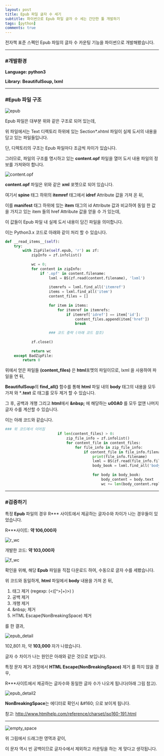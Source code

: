 ```yaml
---
layout: post
title: Epub 파일 글자 수 세기
subtitle: 파이썬으로 Epub 파일 글자 수 세는 간단한 툴 개발하기
tags: [python]
comments: true
---
```


전자책 표준 스펙인 Epub 파일의 글자 수 카운팅 기능을 파이썬으로 개발해봤습니다.

***
### #개발환경
**Language: python3**

**Library: BeautifulSoup, lxml**


  
***
### #Epub 파일 구조

![epub](/assets/img/20200227/epub_hierarchy.png)

Epub 파일은 대부분 위와 같은 구조로 되어 있는데, 

위 파일에서는 Text 디렉토리 하위에 있는 Section*.xhtml 파일이 실제 도서의 내용을 담고 있는 파일들입니다.

단, 디렉토리의 구조는 Epub 파일마다 조금씩 차이가 있습니다.

그러므로,  파일의 구조를 명시하고 있는 **content.opf** 파일을 열어 도서 내용 파일의 정보를 가져와야 합니다.



![content.opf](/assets/img/20200227/content_opf.png)


**content.opf** 파일은 위와 같은 **xml** 포멧으로 되어 있습니다.

여기서 **spine** 태그 하위의 **itemref** 태그에서 **idref** Attribute 값을 가져 온 뒤, 

이를 **manifest** 태그 하위에 있는 **item** 태그의 id Attribute 값과 비교하여 동일 한 값을 가지고 있는 item 들의 href Attribute 값을 얻을 수 가 있는데,

이 값들이 Epub 파일 내 실제 도서 내용이 담긴 파일을 의미합니다.



이는 Python3.x 코드로 아래와 같이 처리 할 수 있습니다.

```python
def __read_items__(self):
    try:
        with ZipFile(self.epub, 'r') as zf:
            zipInfo = zf.infolist()
 
            wc = 0;
            for content in zipInfo:
                if '.opf' in content.filename:
                    lxml = BS(zf.read(content.filename), 'lxml')
 
                    itemrefs = lxml.find_all('itemref')
                    items = lxml.find_all('item')
                    content_files = []
 
                    for item in items:
                        for itemref in itemrefs:
                            if itemref['idref'] == item['id']:
                                content_files.append(item['href'])
                                break
 
                    ### 코드 중략 (아래 코드 참조)
 
            zf.close()
 
            return wc
    except BadZipFile:
        return 0
```


위에서 얻은 파일들 **(content_files)** 은 **html**포멧의 파일이므로,  lxml 을 사용하여 파일을 연 뒤, 

**BeautifulSoup**의 **find_all()** 함수를 통해 **html** 파일 내의 **body** 태그의 내용을 모두 가져 와 ***.text** 로 태그를 모두 제거 할 수 있습니다.

그 후, 공백과 개행 그리고 **html**에서 **&amp;nbsp;** 에 해당하는 **u00A0** 를 모두 없앤 나머지 글자 수를 계산할 수 있습니다.



이는 아래 코드와 같습니다.


```python
### 위 코드에서 이어짐
                        if len(content_files) > 0:
                            zip_file_info = zf.infolist()
                            for content_file in content_files:
                                for file_info in zip_file_info:
                                    if content_file in file_info.filename:
                                        print(file_info.filename)
                                        lxml = BS(zf.read(file_info.filename), 'lxml')
                                        body_book = lxml.find_all('body')
 
                                        for body in body_book:
                                            body_content = body.text
                                            wc += len(body_content.replace(" ", "").replace("\n", "").replace(u"\u00A0", ""))

```




***
### #검증하기

특정 **Epub** 파일의 경우 R*** 사이트에서 제공하는 글자수와 차이가 나는 경우들이 있었습니다.


R***사이트: **약 106,000자**

![r_wc](/assets/img/20200227/r_wc.png)


개발한 코드: **약 103,000자**

![f_wc](/assets/img/20200227/f_wc.png)




확인을 위해, 해당 **Epub** 파일을 직접 다운로드 하여, 수동으로 글자 수를 세봤습니다.



위 코드와 동일하게, **html** 파일에서 **body** 내용을 가져 온 뒤, 

1. 태그 제거 (regexp: (<([^>]+)>) )
2. 공백 제거
3. 개행 제거
4. &amp;nbsp; 제거
5. HTML Escape(NonBreakingSpace) 제거

를 한 결과,


![epub_detail](/assets/img/20200227/epub_detail.png)


102,801 자, 약 **103,000** 자가 나왔습니다.



글자 수 차이가 나는 원인은 아래와 같은 것으로 보입니다.



특정 문자 제거 과정에서 **HTML Escape(NonBreakingSpace)** 제거 를 하지 않을 경우, 

R***사이트에서 제공하는 글자수와 동일한 글자 수가 나오게 됩니다(아래 그림 참고).



![epub_detail2](/assets/img/20200227/epub_detail2.png)



**NonBreakingSpace**는 에디터로 확인시 \&#160; 으로 보이게 됩니다.

참고: <http://www.htmlhelp.com/reference/charset/iso160-191.html>



***
![empty_space](/assets/img/20200227/empty_space.png)


위 그림에서 드래그한 영역과 같이, 

이 문자 역시 빈 공백이므로 글자수에서 제외하고 카운팅을 하는 게 맞다고 생각됩니다.



